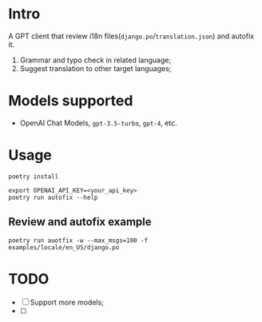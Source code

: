 # Intro

A GPT client that review i18n files(`django.po`/`translation.json`) and autofix it.

1. Grammar and typo check in related language;
2. Suggest translation to other target languages;

# Models supported

- OpenAI Chat Models, `gpt-3.5-turbo`, `gpt-4`, etc.

# Usage

```shell
poetry install

export OPENAI_API_KEY=<your_api_key>
poetry run autofix --help
```

## Review and autofix example

```shell
poetry run auotfix -w --max_msgs=100 -f examples/locale/en_US/django.po
```


# TODO

- [ ] Support more models;
- [ ]
